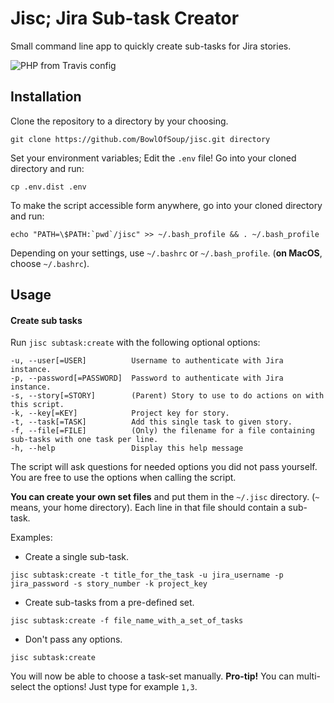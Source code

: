 Jisc; Jira Sub-task Creator
===========================

Small command line app to quickly create sub-tasks for Jira stories.

![PHP from Travis config](https://img.shields.io/badge/PHP-%5E7.0-blue.svg?no-cache=1)

Installation
------------
Clone the repository to a directory by your choosing.

    git clone https://github.com/BowlOfSoup/jisc.git directory

Set your environment variables; Edit the `.env` file! Go into your cloned directory and run:

    cp .env.dist .env

To make the script accessible form anywhere, go into your cloned directory and run:

    echo "PATH=\$PATH:`pwd`/jisc" >> ~/.bash_profile && . ~/.bash_profile

Depending on your settings, use `~/.bashrc` or `~/.bash_profile`. (**on MacOS**, choose `~/.bashrc`).

Usage
-----

#### Create sub tasks

Run `jisc subtask:create` with the following optional options:

```
-u, --user[=USER]          Username to authenticate with Jira instance.
-p, --password[=PASSWORD]  Password to authenticate with Jira instance.
-s, --story[=STORY]        (Parent) Story to use to do actions on with this script.
-k, --key[=KEY]            Project key for story.
-t, --task[=TASK]          Add this single task to given story.
-f, --file[=FILE]          (Only) the filename for a file containing sub-tasks with one task per line.
-h, --help                 Display this help message
```

The script will ask questions for needed options you did not pass yourself. You are free to use the options when calling the script.

**You can create your own set files** and put them in the `~/.jisc` directory. (`~` means, your home directory).
Each line in that file should contain a sub-task.

Examples:
- Create a single sub-task.
```
jisc subtask:create -t title_for_the_task -u jira_username -p jira_password -s story_number -k project_key
```

- Create sub-tasks from a pre-defined set.

```
jisc subtask:create -f file_name_with_a_set_of_tasks
```

- Don't pass any options.
```
jisc subtask:create
```

You will now be able to choose a task-set manually.
**Pro-tip!** You can multi-select the options! Just type for example `1,3`.